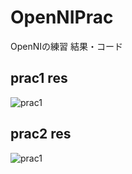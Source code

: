# OpenNIPrac
OpenNIの練習
結果・コード
## prac1 res
![prac1](https://github.com/yosse95ai/OpenNIPrac/tree/images/images/ret1.png)
## prac2 res
![prac1](https://github.com/yosse95ai/OpenNIPrac/tree/images/images/ret2.png)
